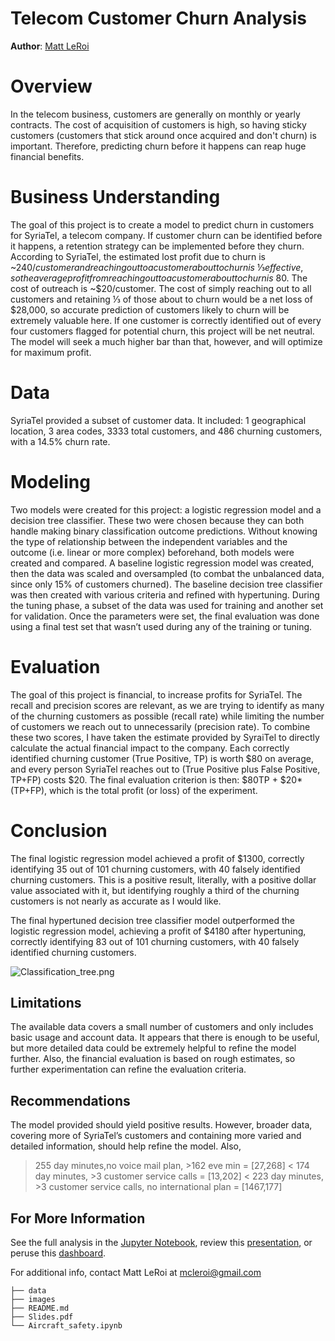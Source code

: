 # Telecom Customer Churn Analysis

**Author**: [Matt LeRoi](mailto:mcleroi@gmail.com) 

# Overview

In the telecom business, customers are generally on monthly or yearly contracts. The cost of acquisition of customers is high, so having sticky customers (customers that stick around once acquired and don't churn) is important. Therefore, predicting churn before it happens can reap huge financial benefits.

# Business Understanding

The goal of this project is to create a model to predict churn in customers for SyriaTel, a telecom company. If customer churn can be identified before it happens, a retention strategy can be implemented before they churn. According to SyriaTel, the estimated lost profit due to churn is ~$240/customer and reaching out to a customer about to churn is ~⅓ effective, so the average profit from reaching out to a customer about to churn is ~$80. The cost of outreach is ~$20/customer. The cost of simply reaching out to all customers and retaining ⅓ of those about to churn would be a net loss of $28,000, so accurate prediction of customers likely to churn will be extremely valuable here. If one customer is correctly identified out of every four customers flagged for potential churn, this project will be net neutral. The model will seek a much higher bar than that, however, and will optimize for maximum profit.

# Data
SyriaTel provided a subset of customer data. It included: 1 geographical location, 3 area codes, 3333 total customers, and 486 churning customers, with a 14.5% churn rate.

# Modeling

Two models were created for this project: a logistic regression model and a decision tree classifier. These two were chosen because they can both handle making binary classification outcome predictions. Without knowing the type of relationship between the independent variables and the outcome (i.e. linear or more complex) beforehand, both models were created and compared. A baseline logistic regression model was created, then the data was scaled and oversampled (to combat the unbalanced data, since only 15% of customers churned). The baseline decision tree classifier was then created with various criteria and refined with hypertuning. During the tuning phase, a subset of the data was used for training and another set for validation. Once the parameters were set, the final evaluation was done using a final test set that wasn’t used during any of the training or tuning.

# Evaluation

The goal of this project is financial, to increase profits for SyriaTel. The recall and precision scores are relevant, as we are trying to identify as many of the churning customers as possible (recall rate) while limiting the number of customers we reach out to unnecessarily (precision rate). To combine these two scores, I have taken the estimate provided by SyraiTel to directly calculate the actual financial impact to the company. Each correctly identified churning customer (True Positive, TP) is worth $80 on average, and every person SyriaTel reaches out to (True Positive plus False Positive, TP+FP) costs $20. The final evaluation criterion is then: $80TP + $20*(TP+FP), which is the total profit (or loss) of the experiment.


# Conclusion

The final logistic regression model achieved a profit of $1300, correctly identifying 35 out of 101 churning customers, with 40 falsely identified churning customers. This is a positive result, literally, with a positive dollar value associated with it, but identifying roughly a third of the churning customers is not nearly as accurate as I would like.

The final hypertuned decision tree classifier model outperformed the logistic regression model, achieving a profit of $4180 after hypertuning, correctly identifying 83 out of 101 churning customers, with 40 falsely identified churning customers. 

![Classification_tree.png](./Images/Classification_tree.png)



## Limitations

The available data covers a small number of customers and only includes basic usage and account data. It appears that there is enough to be useful, but more detailed data could be extremely helpful to refine the model further. Also, the financial evaluation is based on rough estimates, so further experimentation can refine the evaluation criteria.

## Recommendations

The model provided should yield positive results. However, broader data, covering more of SyriaTel’s customers and containing more varied and detailed information, should help refine the model. Also, 



> 255 day minutes,no voice mail plan, >162 eve min = [27,268]
< 174 day minutes, >3 customer service calls = [13,202]
< 223 day minutes,  >3 customer service calls, no international plan = [1467,177]


## For More Information

See the full analysis in the [Jupyter Notebook](./Aircraft_safety.ipynb), review this [presentation](./Slides.pdf), or peruse this [dashboard](https://public.tableau.com/app/profile/matthew.leroi/viz/Aircraft_safety/Dashboard?publish=yes).

For additional info, contact Matt LeRoi at [mcleroi@gmail.com](mailto:mcleroi@gmail.com)

```
├── data
├── images
├── README.md
├── Slides.pdf
└── Aircraft_safety.ipynb
``` 
